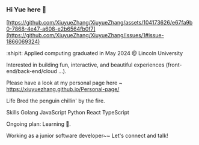 ### Hi Yue here 👋
[https://github.com/XiuyueZhang/XiuyueZhang/assets/104173626/e67fa9b0-7868-4e47-a608-e2b6564fb0f7](https://github.com/XiuyueZhang/XiuyueZhang/issues/1#issue-1866069324)

:shipit: Applied computing graduated in May 2024 @ Lincoln University

Interested in building fun, interactive, and beautiful experiences
(front-end/back-end/cloud ...).

Please have a look at my personal page here ~
https://xiuyuezhang.github.io/Personal-page/

Life
Bred the penguin chillin' by the fire.

Skills
Golang JavaScript Python React TypeScript

Ongoing plan: Learning 🦀.

Working as a junior software developer~~ Let's connect and talk!

